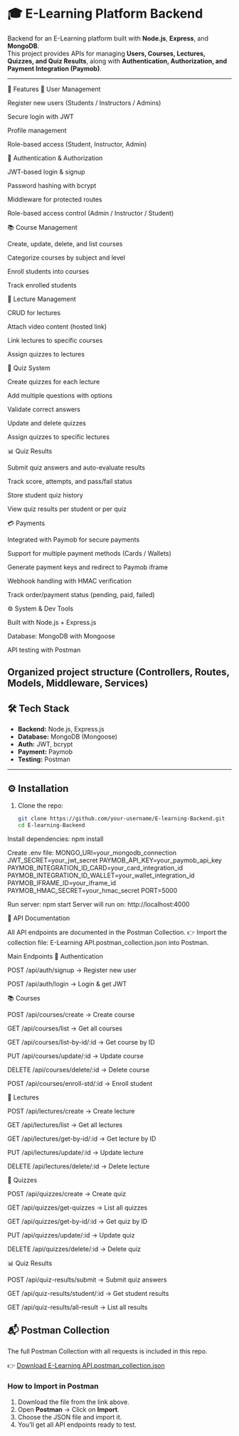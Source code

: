 # 🎓 E-Learning Platform Backend

Backend for an E-Learning platform built with **Node.js**, **Express**, and **MongoDB**.  
This project provides APIs for managing **Users, Courses, Lectures, Quizzes, and Quiz Results**, along with **Authentication, Authorization, and Payment Integration (Paymob)**.

---

🚀 Features
👤 User Management

Register new users (Students / Instructors / Admins)

Secure login with JWT

Profile management

Role-based access (Student, Instructor, Admin)

🔑 Authentication & Authorization

JWT-based login & signup

Password hashing with bcrypt

Middleware for protected routes

Role-based access control (Admin / Instructor / Student)

📚 Course Management

Create, update, delete, and list courses

Categorize courses by subject and level

Enroll students into courses

Track enrolled students

🎥 Lecture Management

CRUD for lectures

Attach video content (hosted link)

Link lectures to specific courses

Assign quizzes to lectures

📝 Quiz System

Create quizzes for each lecture

Add multiple questions with options

Validate correct answers

Update and delete quizzes

Assign quizzes to specific lectures

📊 Quiz Results

Submit quiz answers and auto-evaluate results

Track score, attempts, and pass/fail status

Store student quiz history

View quiz results per student or per quiz

💳 Payments

Integrated with Paymob for secure payments

Support for multiple payment methods (Cards / Wallets)

Generate payment keys and redirect to Paymob iframe

Webhook handling with HMAC verification

Track order/payment status (pending, paid, failed)

⚙️ System & Dev Tools

Built with Node.js + Express.js

Database: MongoDB with Mongoose

API testing with Postman

Organized project structure (Controllers, Routes, Models, Middleware, Services)
---

## 🛠️ Tech Stack

- **Backend:** Node.js, Express.js  
- **Database:** MongoDB (Mongoose)  
- **Auth:** JWT, bcrypt  
- **Payment:** Paymob  
- **Testing:** Postman  

---

## ⚙️ Installation

1. Clone the repo:
   ```bash
   git clone https://github.com/your-username/E-learning-Backend.git
   cd E-learning-Backend


Install dependencies: 
npm install


Create .env file:
MONGO_URI=your_mongodb_connection
JWT_SECRET=your_jwt_secret
PAYMOB_API_KEY=your_paymob_api_key
PAYMOB_INTEGRATION_ID_CARD=your_card_integration_id
PAYMOB_INTEGRATION_ID_WALLET=your_wallet_integration_id
PAYMOB_IFRAME_ID=your_iframe_id
PAYMOB_HMAC_SECRET=your_hmac_secret
PORT=5000


Run server:
npm start
  Server will run on: http://localhost:4000


📌 API Documentation

All API endpoints are documented in the Postman Collection.
👉 Import the collection file: E-Learning API.postman_collection.json into Postman.

Main Endpoints
🔑 Authentication

POST /api/auth/signup → Register new user

POST /api/auth/login → Login & get JWT

📚 Courses

POST /api/courses/create → Create course

GET /api/courses/list → Get all courses

GET /api/courses/list-by-id/:id → Get course by ID

PUT /api/courses/update/:id → Update course

DELETE /api/courses/delete/:id → Delete course

POST /api/courses/enroll-std/:id → Enroll student

🎥 Lectures

POST /api/lectures/create → Create lecture

GET /api/lectures/list → Get all lectures

GET /api/lectures/get-by-id/:id → Get lecture by ID

PUT /api/lectures/update/:id → Update lecture

DELETE /api/lectures/delete/:id → Delete lecture

📝 Quizzes

POST /api/quizzes/create → Create quiz

GET /api/quizzes/get-quizzes → List all quizzes

GET /api/quizzes/get-by-id/:id → Get quiz by ID

PUT /api/quizzes/update/:id → Update quiz

DELETE /api/quizzes/delete/:id → Delete quiz

📊 Quiz Results

POST /api/quiz-results/submit → Submit quiz answers

GET /api/quiz-results/student/:id → Get student results

GET /api/quiz-results/all-result → List all results


## 📬 Postman Collection

The full Postman Collection with all requests is included in this repo.

👉 [Download E-Learning API.postman_collection.json](./E-Learning%20API.postman_collection.json)

### How to Import in Postman
1. Download the file from the link above.
2. Open **Postman** → Click on **Import**.
3. Choose the JSON file and import it.
4. You’ll get all API endpoints ready to test. 
